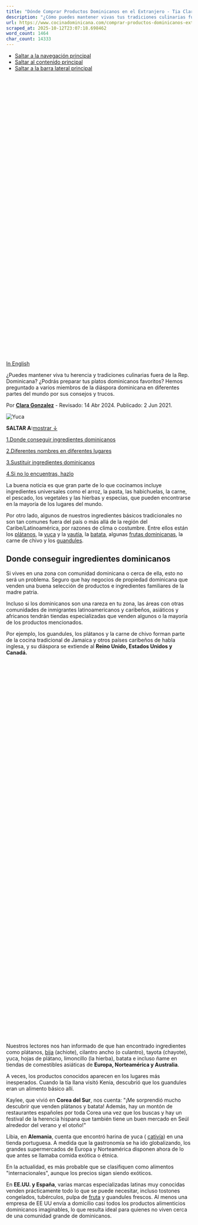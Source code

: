 ```yaml
---
title: "Dónde Comprar Productos Dominicanos en el Extranjero - Tia Clara"
description: "¿Cómo puedes mantener vivas tus tradiciones culinarias fuera de la República Dominicana? Preguntamos a dominicanos que viven en otras partes."
url: https://www.cocinadominicana.com/comprar-productos-dominicanos-extranjero
scraped_at: 2025-10-12T23:07:18.698462
word_count: 1464
char_count: 14333
---
```


- [Saltar a la navegación principal](https://www.cocinadominicana.com/comprar-productos-dominicanos-extranjero#genesis-nav-primary)
- [Saltar al contenido principal](https://www.cocinadominicana.com/comprar-productos-dominicanos-extranjero#genesis-content)
- [Saltar a la barra lateral principal](https://www.cocinadominicana.com/comprar-productos-dominicanos-extranjero#genesis-sidebar-primary)

![Yuca](data:image/svg+xml,%3Csvg%20xmlns='http://www.w3.org/2000/svg'%20viewBox='0%200%201200%201800'%3E%3C/svg%3E)

[In English](https://www.dominicancooking.com/finding-dominican-groceries-abroad)

¿Puedes mantener viva tu herencia y tradiciones culinarias fuera de la Rep. Dominicana? ¿Podrás preparar tus platos dominicanos favoritos? Hemos preguntado a varios miembros de la diáspora dominicana en diferentes partes del mundo por sus consejos y trucos.

Por **[Clara Gonzalez](https://www.cocinadominicana.com/clara-gonzalez)** \- Revisado: 14 Abr 2024. Publicado: 2 Jun 2021.

![Yuca](https://www.cocinadominicana.com/wp-content/uploads/2011/01/yuca-DSC0067.jpg)

**SALTAR A:**[mostrar ↓](https://www.cocinadominicana.com/comprar-productos-dominicanos-extranjero#)

[1.Donde conseguir ingredientes dominicanos](https://www.cocinadominicana.com/comprar-productos-dominicanos-extranjero#donde-conseguir-ingredientes-dominicanos)

[2.Diferentes nombres en diferentes lugares](https://www.cocinadominicana.com/comprar-productos-dominicanos-extranjero#diferentes-nombres-en-diferentes-lugares)

[3.Sustituir ingredientes dominicanos](https://www.cocinadominicana.com/comprar-productos-dominicanos-extranjero#sustituir-ingredientes-dominicanos)

[4.Si no lo encuentras, hazlo](https://www.cocinadominicana.com/comprar-productos-dominicanos-extranjero#si-no-lo-encuentras-hazlo)

La buena noticia es que gran parte de lo que cocinamos incluye ingredientes universales como el arroz, la pasta, las habichuelas, la carne, el pescado, los vegetales y las hierbas y especias, que pueden encontrarse en la mayoría de los lugares del mundo.

Por otro lado, algunos de nuestros ingredientes básicos tradicionales no son tan comunes fuera del país o más allá de la región del Caribe/Latinoamérica, por razones de clima o costumbre. Entre ellos están los [plátanos](https://www.cocinadominicana.com/como-cocinar-platano-guia), la [yuca](https://www.cocinadominicana.com/que-es-yuca-como-cocinar) y la [yautía](https://www.cocinadominicana.com/viveres-dominicanos-tuberculos), la [batata](https://www.cocinadominicana.com/batata-que-es-como-cocinar), algunas [frutas dominicanas](https://www.cocinadominicana.com/frutas-dominicanas), la carne de chivo y los [guandules](https://www.cocinadominicana.com/guandules-gandules-recetas).

## Donde conseguir ingredientes dominicanos

Si vives en una zona con comunidad dominicana o cerca de ella, esto no será un problema. Seguro que hay negocios de propiedad dominicana que venden una buena selección de productos e ingredientes familiares de la madre patria.

Incluso si los dominicanos son una rareza en tu zona, las áreas con otras comunidades de inmigrantes latinoamericanos y caribeños, asiáticos y africanos tendrán tiendas especializadas que venden algunos o la mayoría de los productos mencionados.

Por ejemplo, los guandules, los plátanos y la carne de chivo forman parte de la cocina tradicional de Jamaica y otros países caribeños de habla inglesa, y su diáspora se extiende al **Reino Unido, Estados Unidos y Canadá.**

![Comida dominicana en mercado de España.](data:image/svg+xml,%3Csvg%20xmlns='http://www.w3.org/2000/svg'%20viewBox='0%200%20600%20600'%3E%3C/svg%3E)

![Comida dominicana en mercado de España.](data:image/svg+xml,%3Csvg%20xmlns='http://www.w3.org/2000/svg'%20viewBox='0%200%20600%20600'%3E%3C/svg%3E)

Nuestros lectores nos han informado de que han encontrado ingredientes como plátanos, [bija](https://www.cocinadominicana.com/aceite-de-achiote-bija) (achiote), cilantro ancho (o culantro), tayota (chayote), yuca, hojas de plátano, limoncillo (la hierba), batata e incluso ñame en tiendas de comestibles asiáticas de **Europa, Norteamérica y Australia**.

A veces, los productos conocidos aparecen en los lugares más inesperados. Cuando la tía Ilana visitó Kenia, descubrió que los guandules eran un alimento básico allí.

Kaylee, que vivió en **Corea del Sur**, nos cuenta: "¡Me sorprendió mucho descubrir que venden plátanos y batata! Además, hay un montón de restaurantes españoles por toda Corea una vez que los buscas y hay un festival de la herencia hispana que también tiene un buen mercado en Seúl alrededor del verano y el otoño!"

Libia, en **Alemania**, cuenta que encontró harina de yuca ( [cativía](https://www.cocinadominicana.com/harina-de-yuca)) en una tienda portuguesa. A medida que la gastronomía se ha ido globalizando, los grandes supermercados de Europa y Norteamérica disponen ahora de lo que antes se llamaba comida exótica o étnica.

En la actualidad, es más probable que se clasifiquen como alimentos "internacionales", aunque los precios sigan siendo exóticos.

En **EE.UU. y España**, varias marcas especializadas latinas muy conocidas venden prácticamente todo lo que se puede necesitar, incluso tostones congelados, tubérculos, pulpa de [fruta](https://www.cocinadominicana.com/frutas-dominicanas) y guandules frescos. Al menos una empresa de EE UU envía a domicilio casi todos los productos alimenticios dominicanos imaginables, lo que resulta ideal para quienes no viven cerca de una comunidad grande de dominicanos.

![Comida dominicana en mercado de España.](data:image/svg+xml,%3Csvg%20xmlns='http://www.w3.org/2000/svg'%20viewBox='0%200%20600%20600'%3E%3C/svg%3E)

![Comida dominicana en mercado de España](data:image/svg+xml,%3Csvg%20xmlns='http://www.w3.org/2000/svg'%20viewBox='0%200%20600%20600'%3E%3C/svg%3E)

## Diferentes nombres en diferentes lugares

Algunos alimentos pueden no estar etiquetados con los nombres que conocemos en la RD, por lo que es importante aprender todas las alternativas.

La **chinola**, por ejemplo, también se llama _passionfruit_ en inglés, y fruta de la pasión, parcha/parchita y maracuyá en otros países de habla hispana.

Los **guandules** se llaman _pigeon peas_ en inglés, _gungo_ o _congo_ (Jamaica), _pois congo_ (Haití), _split toor da_ l, _red gram_ o _arhar da_ l (India) y _mbaazi_ (África oriental). En Puerto Rico les llaman gandules, y otros nombres en español son bimbu, guandú, frijol de palo o quinchoncho.

La **batata** no es lo mismo que el sweet potato o yam en los EEUU, que es naranja por dentro y más dulce. Nuestra variedad se conoce en inglés como _Japanese sweet potato_ u _oriental sweet potato_. Es boniato en muchas partes de América Latina.

El **trigo** se llama _bulgur_ o _burghul wheat_ en inglés.

En la mayoría de nuestras recetas se indican los nombres de los ingredientes que pueden ser diferentes fuera de la República Dominicana. Para conocer otros nombres de ingredientes utilizados en nuestra cocina lee:

- [Guía completa de los tubérculos dominicanos](https://www.cocinadominicana.com/viveres-dominicanos-tuberculos)
- [Guía de hierbas dominicanas](https://www.cocinadominicana.com/hierbas-dominicanas)
- [Glosario de ingredientes dominicanos](https://www.cocinadominicana.com/glosario)

## Sustituir ingredientes dominicanos

¿Y si no están disponibles donde vivo?

Siempre habrá casos en los que los ingredientes que nos apetecen no estén disponibles. En estos casos, la única respuesta es la improvisación y la sustitución creativa. A veces nuestras recetas ya sugieren sustituciones para los ingredientes difíciles de encontrar.

![Guandules, frijoles mungos, lentejas](data:image/svg+xml,%3Csvg%20xmlns='http://www.w3.org/2000/svg'%20viewBox='0%200%201800%201201'%3E%3C/svg%3E)

Guandules, frijoles mungos, lentejas

### Guandules

Sugerimos utilizar frijoles mungos (soya verde) o lentejas. Ambos son similares a los guandules y también tienen un sabor ahumado comparable. Los frijoles mungos llevan la ventaja en textura, pero no son tan comunes como las lentejas. Si se utilizan lentejas, la variedad francesa de lentejas _puy_ conserva su forma y textura cuando se cocinan.

### Queso de freír

El halloumi, un queso griego-chipriota muy popular en Norteamérica y en toda Europa, es un gran sustituto. Asegúrate de comprar la variedad normal, no la versión con sabor a menta.

### Auyama

[Auyama](https://www.cocinadominicana.com/auyama-como-cocinar-guia-completa) es el nombre colectivo de varios tipos de calabazas que crecen en la Rep. Dominicana, pero no es exactamente como una calabaza normal. La calabaza _kabocha squash_ es el equivalente más cercano en los EEUU.

### Galletas de leche

Utilizamos estas pequeñas galletas redondas para adornar las [Habichuelas con dulce](https://www.cocinadominicana.com/habichuelas-con-dulce). Siempre recomendamos las _animal crackers_ o cualquier otro tipo de galletas de leche como alternativa. El aspecto puede ser diferente, pero el sabor es el mismo.

### Salami

Nuestros lectores de Norteamérica y Europa tienen algunas sugerencias:

"Cuando vivía en Florida, compraba el salami de res de Hebrew National y lo cocinaba como el [salami dominicano](https://www.cocinadominicana.com/salami-dominicano-receta-casero)". "Utilizo el salami turco ( _sucuk_), que funciona bien con los tres golpes, así como el _bierwurst_. También hay una carne de charcutería polaca que funciona bien".

-Libia, en Alemania

"Una buena opción es la _summer sausage_, diferente textura y sabor, pero ayuda al antojo".

-Giselle en EEUU

Un lector de Canadá aconseja que "no Frills tiene un salami halal que está muy cerca".

### Bija

Otros colorantes alimentarios rojos naturales son el pimentón dulce, el zumo/polvo de remolacha, el zumo puro de granada y las hojas de flor de cayena (o Jamaica).

### Hojas de plátano

Si no encuentras hojas de plátano para envolver tus [pasteles en hoja](https://www.cocinadominicana.com/pasteles-en-hoja), te sugerimos que utilices papel pergamino o papel de hornear ( _parchment pape_ r) o, como recomienda Anabell en Barcelona, hojas de maíz (como se utilizan para los tamales en México y Centroamérica.

## Si no lo encuentras, hazlo

Tenemos recetas de versiones caseras de:

- [Agrio de naranja](https://www.cocinadominicana.com/agrio-de-naranja)
- [Casabe](https://www.cocinadominicana.com/casabe)
- [Longaniza](https://www.cocinadominicana.com/receta-longaniza-dominicana)
- [Pan de agua](https://www.cocinadominicana.com/pan-de-agua)
- [Telera](https://www.cocinadominicana.com/pan-telera-dominicana-receta)
- [Ponche](https://www.cocinadominicana.com/receta-ponche-crema-casero) (varios)
- [Salami](https://www.cocinadominicana.com/salami-dominicano-receta-casero)
- [Sazón en polvo](https://www.cocinadominicana.com/sazon-completo-polvo)
- [Sazón / sofrito](https://www.cocinadominicana.com/sofrito-sazon-dominicano)

¿Nos hemos dejado algo? Déjanos saber en los comentarios: agradecemos tus consejos y los utilizaremos para actualizar esta información.

[![Aunt Ilana](data:image/svg+xml,%3Csvg%20xmlns='http://www.w3.org/2000/svg'%20viewBox='0%200%20125%2028'%3E%3C/svg%3E)](https://www.cocinadominicana.com/sobre-nosotros#tia-ilana)

_Gracias a: Anabell en España, Celibel en Canadá, Giselle y Nathalie en Estados Unidos, Kaylee en Corea del Sur, Leslie y Libia en Alemania._

Fotos del mercado con licencia de Anabell G.

![Tia Clara.](data:image/svg+xml,%3Csvg%20xmlns='http://www.w3.org/2000/svg'%20viewBox='0%200%20180%20180'%3E%3C/svg%3E)

### ¡Hola, gracias por visitarnos!

**Soy Tía Clara, tu anfitriona y tía 🇩🇴 en Internet.**

**-** Aprende más sobre [mi y las personas que hacen este blog](https://www.cocinadominicana.com/sobre-nosotros).

\- Comparte tus [preguntas o comentario](https://www.cocinadominicana.com/comprar-productos-dominicanos-extranjero#comments) s sobre este tema.

- [Suscríbete](https://www.cocinadominicana.com/subscribe) para recibir nuestras ricas recetas por email.

\- **¡No pierdas el contacto!** Síguenos en:

## Más Cocina Básica y Consejos Utiles

- [![Casabe.](data:image/svg+xml,%3Csvg%20xmlns='http://www.w3.org/2000/svg'%20viewBox='0%200%20360%20360'%3E%3C/svg%3E)\\
Hecho en Casa - Platos que Raramente Hacemos en Casa](https://www.cocinadominicana.com/dominicano-hecho-en-casa)
- [![Yuca.](data:image/svg+xml,%3Csvg%20xmlns='http://www.w3.org/2000/svg'%20viewBox='0%200%20360%20360'%3E%3C/svg%3E)\\
Yuca: Cómo Cocinar y Pelar, y Guía Esencial](https://www.cocinadominicana.com/que-es-yuca-como-cocinar)
- [![Hierbas dominicanas.](data:image/svg+xml,%3Csvg%20xmlns='http://www.w3.org/2000/svg'%20viewBox='0%200%20360%20360'%3E%3C/svg%3E)\\
Hierbas de la Cocina Dominicana](https://www.cocinadominicana.com/hierbas-dominicanas)
- [![Agrio de naranja y salsa picante.](data:image/svg+xml,%3Csvg%20xmlns='http://www.w3.org/2000/svg'%20viewBox='0%200%20360%20360'%3E%3C/svg%3E)\\
Agrio de Naranja y Salsa Picante](https://www.cocinadominicana.com/agrio-de-naranja)

- [Share on Facebook](https://www.facebook.com/sharer/sharer.php?u=https%3A%2F%2Fwww.cocinadominicana.com%2Fcomprar-productos-dominicanos-extranjero&t=D%C3%B3nde%20Comprar%20Productos%20Dominicanos%20en%20el%20Extranjero "Share on Facebook")
- [Share on WhatsApp](https://wa.me/?text=https%3A%2F%2Fwww.cocinadominicana.com%2Fcomprar-productos-dominicanos-extranjero+D%C3%B3nde%20Comprar%20Productos%20Dominicanos%20en%20el%20Extranjero "Share on WhatsApp")
- [Send over email](mailto:?subject=D%C3%B3nde%20Comprar%20Productos%20Dominicanos%20en%20el%20Extranjero&body=https%3A%2F%2Fwww.cocinadominicana.com%2Fcomprar-productos-dominicanos-extranjero "Send over email")
- [Share on Reddit](https://www.reddit.com/submit?url=https%3A%2F%2Fwww.cocinadominicana.com%2Fcomprar-productos-dominicanos-extranjero&title=D%C3%B3nde%20Comprar%20Productos%20Dominicanos%20en%20el%20Extranjero "Share on Reddit")

### Comments

No Comments

Label

Rating RecetaRating Receta

Nombre\*

Email\*

Δ

Label

Rating RecetaRating Receta

Nombre\*

Email\*

Δ

Este sitio usa Akismet para reducir el spam. [Aprende cómo se procesan los datos de tus comentarios.](https://akismet.com/privacy/)

0 Commentarios

Populares

RecientesViejos

Inline Feedbacks

View all comments

Load More Comments

wpDiscuz

Insert

You are going to send email to

Send

Move Comment

Move